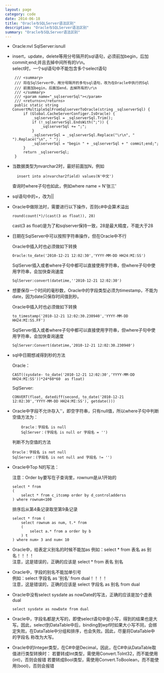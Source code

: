 ```yaml
---
layout: page
category: code
date: 2014-06-18
title: "Oracle与SQLServer语法区别"
description: "Oracle与SQLServer语法区别"
summary: "Oracle与SQLServer语法区别"
---
```


-  Oracle:nvl SqlServer:isnull 

-  insert，update，delete等用分号隔开的sql语句，必须前加begin，后加commit;end;并且去掉中间所有的\r\n。  
select时，一个sql语句中不能包含多个select语句

        /// <summary>  
        /// 将在SqlServer中，用分号隔开的多句sql语句，改为在Oracle中执行的Sql  
        /// 前面加begin，后面加end，去掉所有的\r\n  
        /// </summary>  
        /// <param name="_sqlserverSql"></param>  
        /// <returns></returns>  
        public static string ConvertMultipleSqlFromSqlserverToOracle(string _sqlserverSql) {  
            if (Global.CacheServerConfiger.IsOracle) {  
                _sqlserverSql = _sqlserverSql.Trim();  
                if (!_sqlserverSql.EndsWith(";")) {  
                    _sqlserverSql += ";";  
                }  
                _sqlserverSql = _sqlserverSql.Replace("\r\n", " ").Replace("\n", " ");  
                _sqlserverSql = "begin " + _sqlserverSql + " commit;end;";  
            }  
            return _sqlserverSql;  
        }

- 当数据类型为nvarchar2时，最好前面加N，例如

        insert into a(nvarchar2field) values(N'中文')

    查询时where子句也如此，例如where name = N'张三'

- sql语句中的+，改为\|\|

-   Oracle中做除法时，需要进行以下操作，否则c#中会算术溢出 

        round(count(*)/(cast(3 as float)), 28) 

    cast(3 as float)是为了和sqlserver保持一致，28是最大精度，不能大于28

-   日期在SqlServer中可以按照字符串操作，但在Oracle中不行 
    
    Oracle中插入时也必须做如下转换

        Oracle:to_date('2010-12-21 12:02:30','YYYY-MM-DD HH24:MI:SS')    

    SqlServer插入或者where子句中都可以直接使用字符串，但where子句中使用字符串，会加快查询速度 

        SqlServer:convert(datetime,''2010-12-21 12:02:30') 

-   想要保存一个时间的毫秒数，Oracle中的字段类型必须为timestamp，不能为date，因为date只保存时间值到秒。 

    Oracle中插入时也必须做如下转换 

        to_timestamp('2010-12-21 12:02:30.230940','YYYY-MM-DD HH24:MI:SS.FF')  

    SqlServer插入或者where子句中都可以直接使用字符串，但where子句中使用字符串，会加快查询速度

        SqlServer:Convert(datetime,'2010-12-21 12:02:30.230940') 

-   sql中日期想减得到秒的方法

    Oracle：

        CAST((sysdate- to_date('2010-12-21 12:02:30','YYYY-MM-DD HH24:MI:SS'))*24*60*60  as float)    

    SqlServer:

        CONVERT(float, datediff(second, to_date('2010-12-21 12:02:30','YYYY-MM-DD HH24:MI:SS'), getdate()))

-   Oracle中字段不允许存入''，即空字符串，只有null值，所以where子句中判断空值方法为： 

            Oracle：字段名 is null  
            SqlServer：(字段名 is null or 字段名 = '')    

    判断不为空值的方法 

        Oracle：字段名 is not null  
        SqlServer：(字段名 is not null and 字段名 != '')

-   Oracle中Top N的写法：  

    注意：Order by要写在子查询里，rownum是从1开始的 

        select * from 
        (
            select * from c_itcomp order by d_controladderss
        ) where rownum<100    

    排序后从第4条记录取至第9条记录  

        select * from (    
            select rownum as num, t.* from   
            (
                select a.* from a order by b   
            ) t 
        ) where num> 3 and num< 10 

-   Oracle中，给表定义别名的时候不能加as  例如：select * from 表名 as 别名！！！！  
    注意，这是错误的，正确的应该是  select * from 表名  别名

-   Oracle中，字段的别名不能加单引号  
    例如：select 字段名 as '别名' from dual！！！！  
    注意，这是错误的，正确的应该是 select 字段名 as 别名 from dual

-   Oracle中没有select sysdate as nowDate的写法，正确的应该是加个虚表dual 

        select sysdate as nowDate from dual

-   Oracle中，字段名都是大写的，即使select语句中是小写，得到的结果也是大写。因此，select到DataTable中后，binding到wpf时如果大小写不同，会绑定失败。在DataTable中分组和排序，也会失败。因此，尽量将DataTable中的字段名 称改为大写。

-   Oracle中的Integer类型，在C#中是Decimal，因此，在C#中从DataTable取值进行类型转换时： 若要转成Int类型，需使用Convert.ToInt32，而不能使用(int)，否则会报错  若要转成Bool类型，需使用Convert.ToBoolean，而不能使用(bool)，否则会报错 